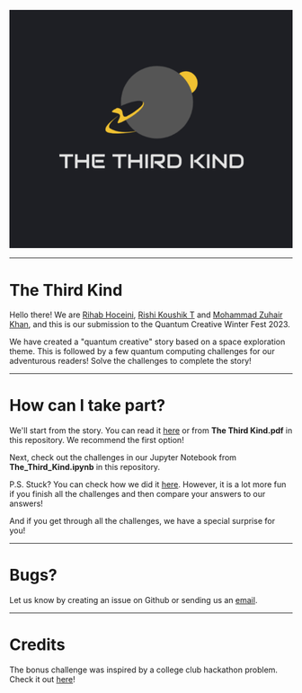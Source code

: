 ![Logo](The%20Third%20Kind%20Logo.png)

---

# The Third Kind


Hello there! We are [Rihab Hoceini](https://github.com/HoceiniRihab), [Rishi Koushik T](https://github.com/RishiKoushik) and [Mohammad Zuhair Khan](https://github.com/MZuhairKhan), and this is our submission to the Quantum Creative Winter Fest 2023.

We have created a "quantum creative" story based on a space exploration theme. This is followed by a few quantum computing challenges for our adventurous readers! Solve the challenges to complete the story!

---

# How can I take part?

We'll start from the story. You can read it [here](https://docs.google.com/presentation/d/10f61rDcQjPWBnqBu-ymz8QQXy9yvjki-Kk9CECB9kqI/edit?usp=sharing) or from <b>The Third Kind.pdf</b> in this repository. We recommend the first option!

Next, check out the challenges in our Jupyter Notebook from <b>The_Third_Kind.ipynb</b> in this repository.

P.S. Stuck? You can check how we did it [here](https://colab.research.google.com/drive/1PD1N7WQFhTS0uf_n_6IIrsxqwz0qz3Vt?usp=sharing). However, it is a lot more fun if you finish all the challenges and then compare your answers to our answers!

And if you get through all the challenges, we have a special surprise for you!

---

# Bugs?

Let us know by creating an issue on Github or sending us an [email](mailto:khanmohammadzuhair@gmail.com).

---

# Credits

The bonus challenge was inspired by a college club hackathon problem. Check it out [here](https://github.com/Quantum-Computing-Club-IIITDWD/QCCHackathon-2022)!
